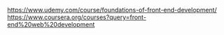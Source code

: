 https://www.udemy.com/course/foundations-of-front-end-development/
https://www.coursera.org/courses?query=front-end%20web%20development
